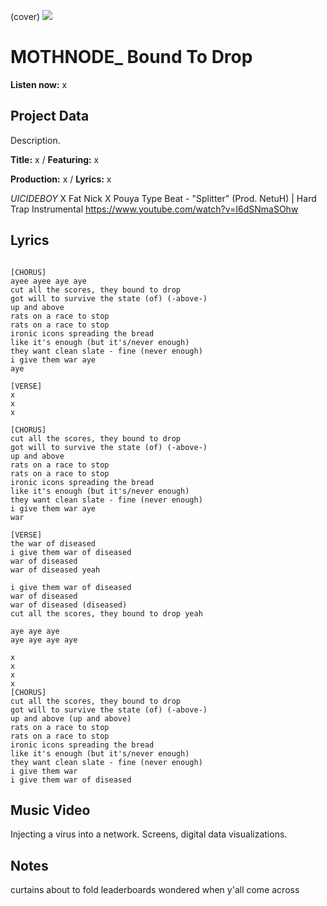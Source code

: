 (cover) ![](57175019_319474918741616_8502199518755923887_n.jpg)

# MOTHNODE_ Bound To Drop

**Listen now:** x

## Project Data

Description.


**Title:** x / **Featuring:** x

**Production:** x / **Lyrics:** x

$UICIDEBOY$ X Fat Nick X Pouya Type Beat - "Splitter" (Prod. NetuH) | Hard Trap Instrumental
https://www.youtube.com/watch?v=I6dSNmaSOhw

## Lyrics

```

[CHORUS]
ayee ayee aye aye
cut all the scores, they bound to drop
got will to survive the state (of) (-above-)
up and above
rats on a race to stop
rats on a race to stop
ironic icons spreading the bread
like it's enough (but it's/never enough)
they want clean slate - fine (never enough)
i give them war aye
aye 

[VERSE]
x
x
x

[CHORUS]
cut all the scores, they bound to drop
got will to survive the state (of) (-above-)
up and above
rats on a race to stop
rats on a race to stop
ironic icons spreading the bread
like it's enough (but it's/never enough)
they want clean slate - fine (never enough)
i give them war aye
war

[VERSE]
the war of diseased
i give them war of diseased
war of diseased
war of diseased yeah

i give them war of diseased
war of diseased
war of diseased (diseased)
cut all the scores, they bound to drop yeah

aye aye aye 
aye aye aye aye

x
x
x
x
[CHORUS]
cut all the scores, they bound to drop
got will to survive the state (of) (-above-)
up and above (up and above)
rats on a race to stop
rats on a race to stop
ironic icons spreading the bread
like it's enough (but it's/never enough)
they want clean slate - fine (never enough)
i give them war
i give them war of diseased

```

## Music Video

Injecting a virus into a network. Screens, digital data visualizations.

## Notes

curtains about to fold
leaderboards
wondered when y'all come across
